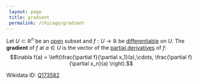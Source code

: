 ```yaml
---
 layout: page
 title: gradient
 permalink: /chicago/gradient
---
```

Let $U\subset\mathbb R^n$ be an [open](https://mathgloss.github.io/MathGloss/chicago/open) subset and $f:U\to \mathbb R$ be [differentiable](https://mathgloss.github.io/MathGloss/chicago/differentiable) on $U$. The **gradient** of $f$ at $a \in U$ is the vector of the [partial derivatives](https://mathgloss.github.io/MathGloss/chicago/partial_derivative) of $f$: $$\nabla f(a) = \left(\frac{\partial f}{\partial x_1}(a),\cdots, \frac{\partial f}{\partial x_n}(a) \right).$$

Wikidata ID: [Q173582](https://www.wikidata.org/wiki/Q173582)